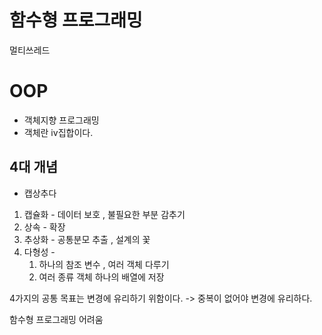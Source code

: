 
# 함수형 프로그래밍 
멀티쓰레드 


# OOP

- 객체지향 프로그래밍 
- 객체란 iv집합이다. 

## 4대 개념 

- 캡상추다 
1. 캡슐화 - 데이터 보호 , 불필요한 부분 감추기 
2. 상속 - 확장 
3. 추상화 - 공통분모 추출 , 설계의 꽃 
4. 다형성 - 
	1. 하나의 참조 변수 , 여러 객체 다루기 
	2. 여러 종류 객체 하나의 배열에 저장 

4가지의 공통 목표는 변경에 유리하기 위함이다. -> 중복이 없어야 변경에 유리하다. 


함수형 프로그래밍 어려움 


